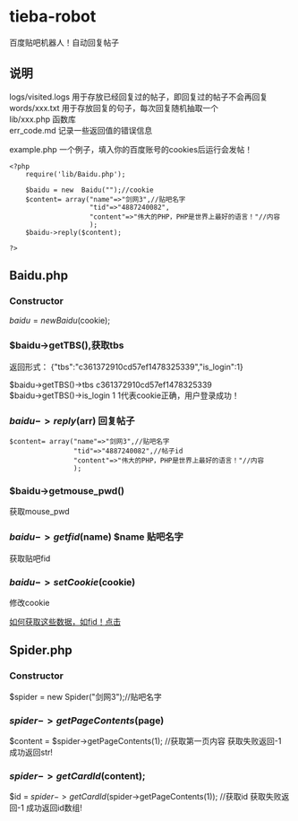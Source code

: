 #  tieba-robot
百度贴吧机器人！自动回复帖子

## 说明
logs/visited.logs 用于存放已经回复过的帖子，即回复过的帖子不会再回复      
words/xxx.txt   用于存放回复的句子，每次回复随机抽取一个              
lib/xxx.php 函数库     
err_code.md 记录一些返回值的错误信息             

example.php 一个例子，填入你的百度账号的cookies后运行会发帖！  
```
<?php
	require('lib/Baidu.php');

	$baidu = new  Baidu("");//cookie
	$content= array("name"=>"剑网3",//贴吧名字
					"tid"=>"4887240082",
					"content"=>"伟大的PHP，PHP是世界上最好的语言！"//内容
					);
	$baidu->reply($content);

?>
```

## Baidu.php

###  Constructor
$baidu = new Baidu($cookie);

### $baidu->getTBS(),获取tbs
返回形式：
{"tbs":"c361372910cd57ef1478325339","is_login":1}      

$baidu->getTBS()->tbs  c361372910cd57ef1478325339   
$baidu->getTBS()->is_login 1               1代表cookie正确，用户登录成功！       

###  $baidu->reply($arr) 回复帖子

```
$content= array("name"=>"剑网3",//贴吧名字
				"tid"=>"4887240082",//帖子id
				"content"=>"伟大的PHP，PHP是世界上最好的语言！"//内容
				);
```

### $baidu->getmouse_pwd()  
获取mouse_pwd  

### $baidu->getfid($name)  $name 贴吧名字
获取贴吧fid  

### $baidu->setCookie($cookie)  
修改cookie  

[如何获取这些数据，如fid！点击](https://github.com/ShanaMaid/baidu-tieba-api/blob/master/content/reply.md)      
  



## Spider.php
### Constructor
$spider = new Spider("剑网3");//贴吧名字    

### $spider->getPageContents($page)                
$content = $spider->getPageContents(1); //获取第一页内容  获取失败返回-1 成功返回str!   

### $spider->getCardId($content);        
$id = $spider->getCardId($spider->getPageContents(1)); //获取id 获取失败返回-1 成功返回id数组!            


